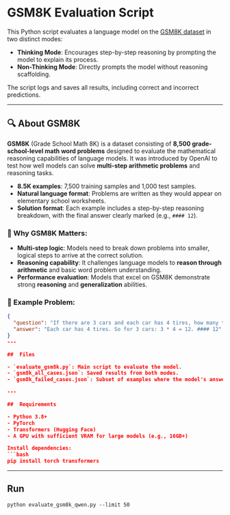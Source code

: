 # GSM8K Evaluation Script

This Python script evaluates a language model on the [GSM8K dataset](https://huggingface.co/datasets/gsm8k) in two distinct modes:

- **Thinking Mode**: Encourages step-by-step reasoning by prompting the model to explain its process.
- **Non-Thinking Mode**: Directly prompts the model without reasoning scaffolding.

The script logs and saves all results, including correct and incorrect predictions.

---

## 🔍 About GSM8K

**GSM8K** (Grade School Math 8K) is a dataset consisting of **8,500 grade-school-level math word problems** designed to evaluate the mathematical reasoning capabilities of language models. It was introduced by OpenAI to test how well models can solve **multi-step arithmetic problems** and reasoning tasks.

- **8.5K examples**: 7,500 training samples and 1,000 test samples.
- **Natural language format**: Problems are written as they would appear on elementary school worksheets.
- **Solution format**: Each example includes a step-by-step reasoning breakdown, with the final answer clearly marked (e.g., `#### 12`).

### 🧠 Why GSM8K Matters:

- **Multi-step logic**: Models need to break down problems into smaller, logical steps to arrive at the correct solution.
- **Reasoning capability**: It challenges language models to **reason through arithmetic** and basic word problem understanding.
- **Performance evaluation**: Models that excel on GSM8K demonstrate strong **reasoning** and **generalization** abilities.

### 📘 Example Problem:

```json
{
  "question": "If there are 3 cars and each car has 4 tires, how many tires are there in total?",
  "answer": "Each car has 4 tires. So for 3 cars: 3 * 4 = 12. #### 12"
}
---

##  Files

- `evaluate_gsm8k.py`: Main script to evaluate the model.
- `gsm8k_all_cases.json`: Saved results from both modes.
- `gsm8k_failed_cases.json`: Subset of examples where the model's answer was incorrect.

---

##  Requirements

- Python 3.8+
- PyTorch
- Transformers (Hugging Face)
- A GPU with sufficient VRAM for large models (e.g., 16GB+)

Install dependencies:
```bash
pip install torch transformers
```
---
##  Run
    python evaluate_gsm8k_qwen.py --limit 50

